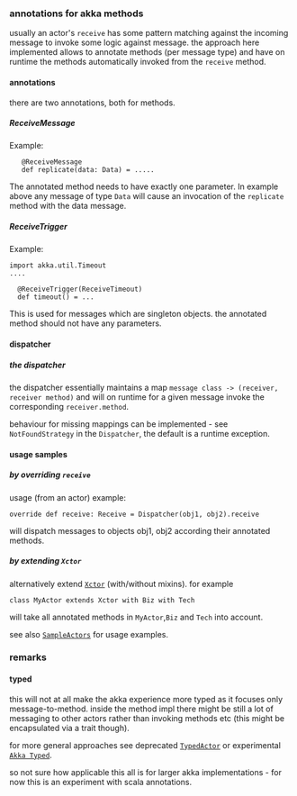 ### annotations for akka methods
usually an actor's `receive` has some pattern matching against the incoming message to invoke some logic against message.
the approach here implemented allows to annotate methods (per message type) and have on runtime the methods automatically invoked from the `receive` method.


#### annotations
there are two annotations, both for methods.

##### ReceiveMessage

Example:

```
   @ReceiveMessage
   def replicate(data: Data) = .....
```

The annotated method needs to have exactly one parameter.
In example above any message of type `Data` will cause an invocation of the `replicate` method with the data message.

##### ReceiveTrigger

Example:

```
import akka.util.Timeout
....

  @ReceiveTrigger(ReceiveTimeout)
  def timeout() = ...

```

This is used for messages which are singleton objects. 
the annotated method should not have any parameters.

#### dispatcher
##### the dispatcher
the dispatcher essentially maintains a map `message class -> (receiver, receiver method)` and will on runtime for a given message invoke 
the corresponding `receiver.method`. 

behaviour for missing mappings can be implemented - see `NotFoundStrategy` in the `Dispatcher`, the default is a runtime exception.

#### usage samples
##### by overriding `receive`
usage (from an actor) example:

```override def receive: Receive = Dispatcher(obj1, obj2).receive```

will dispatch messages to objects obj1, obj2 according their annotated methods.


##### by extending `Xctor`
alternatively extend [`Xctor`](src/main/scala/experimental/akka/annotations/receive/Actors.scala) (with/without mixins). for example

```class MyActor extends Xctor with Biz with Tech```

will take all annotated methods in `MyActor`,`Biz` and `Tech` into account.

see also [`SampleActors`](src/test/scala/experimental/akka/annotations/receive/SampleActors.scala) for usage examples.


### remarks
#### typed
this will not at all make the akka experience more typed as it focuses only message-to-method.
inside the method impl there might be still a lot of messaging to other actors rather than invoking methods etc
(this might be encapsulated via a trait though).

for more general approaches see deprecated [`TypedActor`](http://doc.akka.io/docs/akka/current/scala/typed-actors.html) or experimental [`Akka Typed`](http://doc.akka.io/docs/akka/current/scala/typed.html).

so not sure how applicable this all is for larger akka implementations - for now this is an experiment with scala annotations.
 
 
